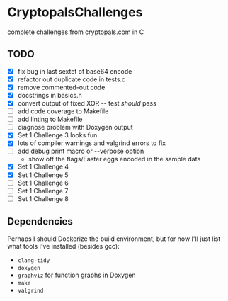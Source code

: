 # CryptopalsChallenges
complete challenges from cryptopals.com in C

## TODO
* [x] fix bug in last sextet of base64 encode
* [x] refactor out duplicate code in tests.c
* [x] remove commented-out code
* [x] docstrings in basics.h
* [x] convert output of fixed XOR -- test *should* pass
* [ ] add code coverage to Makefile
* [ ] add linting to Makefile
* [ ] diagnose problem with Doxygen output
* [x] Set 1 Challenge 3 looks fun
* [x] lots of compiler warnings and valgrind errors to fix
* [ ] add debug print macro or --verbose option
    - show off the flags/Easter eggs encoded in the sample data
* [x] Set 1 Challenge 4
* [x] Set 1 Challenge 5
* [ ] Set 1 Challenge 6
* [ ] Set 1 Challenge 7
* [ ] Set 1 Challenge 8

## Dependencies

Perhaps I should Dockerize the build environment, but for now I'll just
list what tools I've installed (besides gcc):
* `clang-tidy`
* `doxygen`
* `graphviz` for function graphs in Doxygen
* `make`
* `valgrind`
